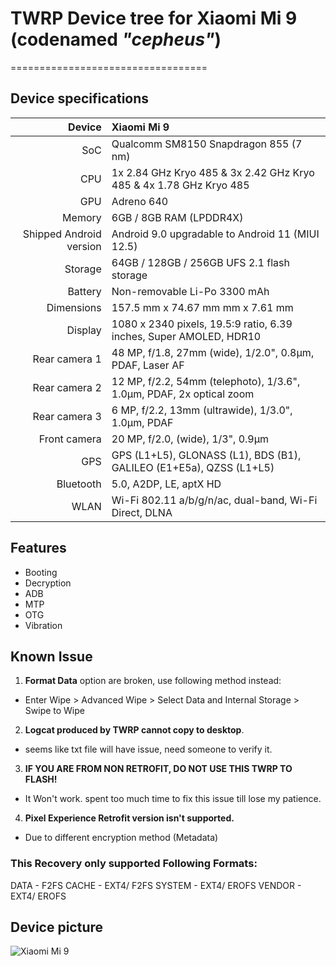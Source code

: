 # TWRP Device tree for Xiaomi Mi 9 (codenamed _"cepheus"_)

==================================
## Device specifications

| Device                  | Xiaomi Mi 9                                                         |
| ----------------------: | :-------------------------------------------------------------------|
| SoC                     | Qualcomm SM8150 Snapdragon 855 (7 nm)                               |
| CPU                     | 1x 2.84 GHz Kryo 485 & 3x 2.42 GHz Kryo 485 & 4x 1.78 GHz Kryo 485  |
| GPU                     | Adreno 640                                                          |
| Memory                  | 6GB / 8GB RAM (LPDDR4X)                                             |
| Shipped Android version | Android 9.0 upgradable to Android 11  (MIUI 12.5)                   |
| Storage                 | 64GB / 128GB / 256GB UFS 2.1 flash storage                          |
| Battery                 | Non-removable Li-Po 3300 mAh                                        |
| Dimensions              | 157.5 mm x 74.67 mm mm x 7.61 mm                                    |
| Display                 | 1080 x 2340 pixels, 19.5:9 ratio, 6.39 inches, Super AMOLED, HDR10  |
| Rear camera 1           | 48 MP, f/1.8, 27mm (wide), 1/2.0", 0.8µm, PDAF, Laser AF            |
| Rear camera 2           | 12 MP, f/2.2, 54mm (telephoto), 1/3.6", 1.0µm, PDAF, 2x optical zoom|
| Rear camera 3           | 6 MP, f/2.2, 13mm (ultrawide), 1/3.0", 1.0µm, PDAF                  |
| Front camera            | 20 MP, f/2.0, (wide), 1/3", 0.9µm                                   |
| GPS                     | GPS (L1+L5), GLONASS (L1), BDS (B1), GALILEO (E1+E5a), QZSS (L1+L5) |
| Bluetooth               | 5.0, A2DP, LE, aptX HD                                              |
| WLAN                    | Wi-Fi 802.11 a/b/g/n/ac, dual-band, Wi-Fi Direct, DLNA              |

## Features 

- Booting
- Decryption 
- ADB
- MTP
- OTG
- Vibration

## Known Issue 

1. **Format Data** option are broken, use following method instead: 
- Enter Wipe > Advanced Wipe > Select Data and Internal Storage > Swipe to Wipe

2. **Logcat produced by TWRP cannot copy to desktop**. 
- seems like txt file will have issue, need someone to verify it. 

3. **IF YOU ARE FROM NON RETROFIT, DO NOT USE THIS TWRP TO FLASH!** 
- It Won't work. spent too much time to fix this issue till lose my patience. 

4. **Pixel Experience Retrofit version isn't supported.**
- Due to different encryption method (Metadata) 

### This Recovery only supported Following Formats: 
 
 DATA - F2FS 
 CACHE - EXT4/ F2FS
 SYSTEM - EXT4/ EROFS
 VENDOR - EXT4/ EROFS


## Device picture
![Xiaomi Mi 9](https://raw.githubusercontent.com/PixelExperience/official_devices/master/images/.thumbs/300/cepheus.png)
